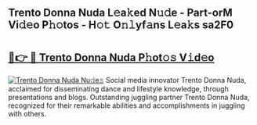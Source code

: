 ## Trento Donna Nuda L𝚎a𝚔ed N𝚞𝚍e - Part-orM Vi𝚍𝚎o P𝚑𝚘tos - H𝚘𝚝 O𝚗𝚕yf𝚊ns L𝚎a𝚔s sa2F0

# <h2><a href="http://kf90jv6.oniu.top/?m=Trento+Donna+Nuda">🔗👉 🔴 Trento Donna Nuda P𝚑ot𝚘𝚜 V𝚒d𝚎o</a></h2>

[![Trento Donna Nuda Nu𝚍e𝚜](https://i.imgur.com/0qMVB7G.gif)](http://kf90jv6.oniu.top/?m=Trento+Donna+Nuda)
Social media innovator Trento Donna Nuda, acclaimed for disseminating dance and lifestyle knowledge, through presentations and blogs. Outstanding juggling partner Trento Donna Nuda, recognized for their remarkable abilities and accomplishments in juggling with others.  
